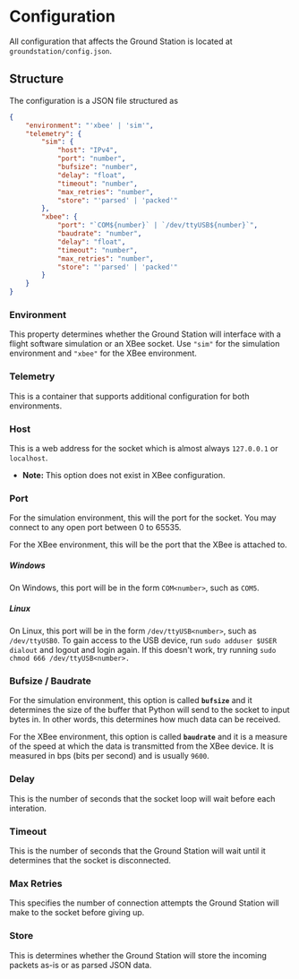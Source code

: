 # Configuration

All configuration that affects the Ground Station is located at `groundstation/config.json`. 

## Structure

The configuration is a JSON file structured as
```json
{
    "environment": "'xbee' | 'sim'",
    "telemetry": {
        "sim": {
            "host": "IPv4",
            "port": "number",
            "bufsize": "number",
            "delay": "float",
            "timeout": "number",
            "max_retries": "number",
            "store": "'parsed' | 'packed'"
        },
        "xbee": {
            "port": "`COM${number}` | `/dev/ttyUSB${number}`",
            "baudrate": "number",
            "delay": "float",
            "timeout": "number",
            "max_retries": "number",
            "store": "'parsed' | 'packed'"
        }
    }
}
```

### Environment

This property determines whether the Ground Station will interface with a flight software simulation or an XBee socket. Use `"sim"` for the simulation environment and `"xbee"` for the XBee environment.

### Telemetry

This is a container that supports additional configuration for both environments.

### Host

This is a web address for the socket which is almost always `127.0.0.1` or `localhost`.
- **Note:** This option does not exist in XBee configuration.

### Port 

For the simulation environment, this will the port for the socket. You may connect to any open port between 0 to 65535.

For the XBee environment, this will be the port that the XBee is attached to. 

##### Windows
On Windows, this port will be in the form `COM<number>`, such as `COM5`.  

##### Linux
On Linux, this port will be in the form `/dev/ttyUSB<number>`, such as `/dev/ttyUSB0`. To gain access to the USB device, run `sudo adduser $USER dialout` and logout and login again. If this doesn't work, try running `sudo chmod 666 /dev/ttyUSB<number>.`

### Bufsize / Baudrate

For the simulation environment, this option is called **`bufsize`** and it determines the size of the buffer that Python will send to the socket to input bytes in. In other words, this determines how much data can be received. 

For the XBee environment, this option is called **`baudrate`** and it is a measure of the speed at which the data is transmitted from the XBee device. It is measured in bps (bits per second) and is usually `9600`.

### Delay

This is the number of seconds that the socket loop will wait before each interation.

### Timeout

This is the number of seconds that the Ground Station will wait until it determines that the socket is disconnected.

### Max Retries

This specifies the number of connection attempts the Ground Station will make to the socket before giving up.

### Store

This is determines whether the Ground Station will store the incoming packets as-is or as parsed JSON data.



